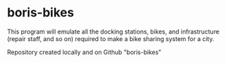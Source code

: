 # boris-bikes

This program will emulate all the docking stations,
bikes, and infrastructure (repair staff, and so on)
required to make a bike sharing system for a city.

Repository created locally and on Github "boris-bikes"
